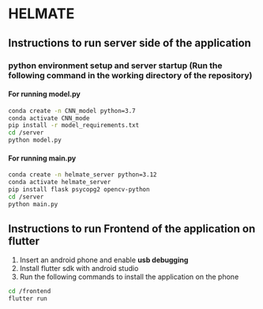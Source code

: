 # HELMATE

## Instructions to run server side of the application

### python environment setup and server startup (Run the following command in the working directory of the repository)

#### For running model.py 

```bash
conda create -n CNN_model python=3.7
conda activate CNN_mode
pip install -r model_requirements.txt
cd /server
python model.py
```

#### For running main.py

```bash
conda create -n helmate_server python=3.12
conda activate helmate_server
pip install flask psycopg2 opencv-python
cd /server
python main.py
```

## Instructions to run Frontend of the application on flutter

1. Insert an android phone and enable **usb debugging**
2. Install flutter sdk with android studio
3. Run the following commands to install the application on the phone

```bash
cd /frontend
flutter run
```